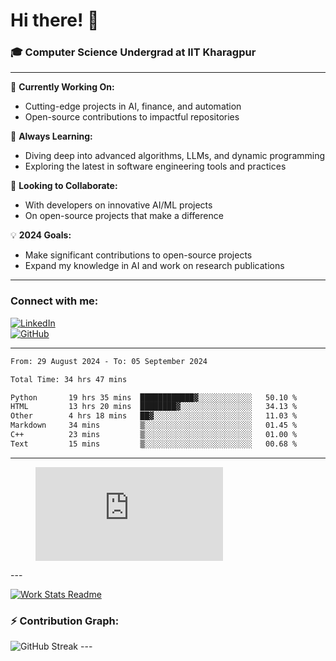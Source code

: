 # Hi there! 👋

### 🎓 Computer Science Undergrad at IIT Kharagpur

---

🔭 **Currently Working On:**  
- Cutting-edge projects in AI, finance, and automation  
- Open-source contributions to impactful repositories

🌱 **Always Learning:**  
- Diving deep into advanced algorithms, LLMs, and dynamic programming  
- Exploring the latest in software engineering tools and practices

👯 **Looking to Collaborate:**  
- With developers on innovative AI/ML projects  
- On open-source projects that make a difference

💡 **2024 Goals:**  
- Make significant contributions to open-source projects  
- Expand my knowledge in AI and work on research publications

---

### Connect with me:

[![LinkedIn](https://img.shields.io/badge/LinkedIn-0077B5?style=for-the-badge&logo=linkedin&logoColor=white)](https://www.linkedin.com/in/sesidadi)  
[![GitHub](https://img.shields.io/badge/GitHub-181717?style=for-the-badge&logo=github&logoColor=white)](https://github.com/sesiii)

---
<!--START_SECTION:waka-->

```txt
From: 29 August 2024 - To: 05 September 2024

Total Time: 34 hrs 47 mins

Python       19 hrs 35 mins  ████████████▓░░░░░░░░░░░░   50.10 %
HTML         13 hrs 20 mins  ████████▓░░░░░░░░░░░░░░░░   34.13 %
Other        4 hrs 18 mins   ██▓░░░░░░░░░░░░░░░░░░░░░░   11.03 %
Markdown     34 mins         ▒░░░░░░░░░░░░░░░░░░░░░░░░   01.45 %
C++          23 mins         ▒░░░░░░░░░░░░░░░░░░░░░░░░   01.00 %
Text         15 mins         ▒░░░░░░░░░░░░░░░░░░░░░░░░   00.68 %
```

<!--END_SECTION:waka-->
---
<figure><embed src="https://wakatime.com/share/@81d5e6c4-c575-43e6-9a9e-85ed25517f53/42cf003a-18dd-42ef-bded-df01146821f2.svg"></embed></figure>
---

[![Work Stats Readme](https://github.com/sesiii/sesiii/actions/workflows/main.yml/badge.svg)](https://github.com/sesiii/sesiii/actions/workflows/main.yml)

### ⚡ Contribution Graph:

<img src="https://streak-stats.demolab.com/?user=sesiii&theme=radical" alt="GitHub Streak" />
---

